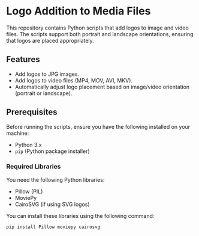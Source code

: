 # Logo Addition to Media Files

This repository contains Python scripts that add logos to image and video files. The scripts support both portrait and landscape orientations, ensuring that logos are placed appropriately.

## Features

- Add logos to JPG images.
- Add logos to video files (MP4, MOV, AVI, MKV).
- Automatically adjust logo placement based on image/video orientation (portrait or landscape).

## Prerequisites

Before running the scripts, ensure you have the following installed on your machine:

- Python 3.x
- `pip` (Python package installer)

### Required Libraries

You need the following Python libraries:
- Pillow (PIL)
- MoviePy
- CairoSVG (if using SVG logos)

You can install these libraries using the following command:

```bash
pip install Pillow moviepy cairosvg
